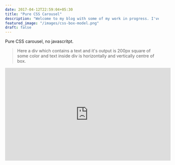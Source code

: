 ```yaml
---
date: 2017-04-12T22:59:04+05:30
title: "Pure CSS Carousel"
description: "Welcome to my blog with some of my work in progress. I've been working on this blog where i will share my findings in HTML, CSS, JS and."
featured_image: "/images/css-box-model.png"
draft: false
---
```


Pure CSS carousel, no javascritpt.

<blockquote> Here a div which contains a text and it's output is 200px square of some color and text inside div is horizontally and vertically centre of box. </blockquote>


<iframe src="https://player.vimeo.com/video/278114859?api=1&player_id=vimeo-player-1" id="vimeo-player-1" data-progress="true" width="543" height="306" frameborder="0" webkitallowfullscreen mozallowfullscreen allowfullscreen></iframe>

